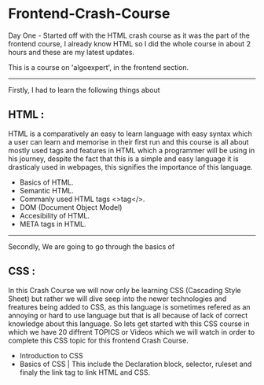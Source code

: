 # Frontend-Crash-Course

Day One - Started off with the HTML crash course as it was the part of the frontend course, I already know HTML so I did the whole course in about 2 hours and these are my latest updates.

This is a course on 'algoexpert', in the frontend section.
___________
Firstly, I had to learn the following things about 
## HTML : 
HTML is a comparatively an easy to learn language with easy syntax which a user can learn and memorise in their first run and this course is all about mostly used tags and features in HTML which a programmer will be using in his journey, despite the fact that this is a simple and easy language it is drasticaly used in webpages, this signifies the importance of this language.
* Basics of HTML.
* Semantic HTML.
* Commanly used HTML tags <>tag</>.
* DOM (Document Object Model)
* Accesibility of HTML.
* META tags in HTML.
_________
Secondly, We are going to go through the basics of 
## CSS :
In this Crash Course we will now only be learning CSS (Cascading Style Sheet) but rather we will dive seep into the newer technologies and freatures being added to CSS, as this language is sometimes refered as an annoying or hard to use language but that is all because of lack of correct knowledge about this language. So lets get started with this CSS course in which we have 20 diffrent TOPICS or Videos which we will watch in order to complete this CSS topic for this frontend Crash Course.
* Introduction to CSS
* Basics of CSS
  | This include the Declaration block, selector, ruleset and finaly the link tag to link HTML and CSS.
